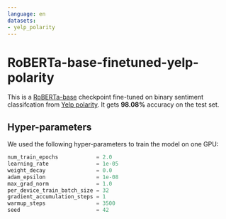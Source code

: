 ```yaml
---
language: en
datasets:
- yelp_polarity
---
```


# RoBERTa-base-finetuned-yelp-polarity

This is a [RoBERTa-base](https://huggingface.co/roberta-base) checkpoint fine-tuned on binary sentiment classifcation from [Yelp polarity](https://huggingface.co/nlp/viewer/?dataset=yelp_polarity).
It gets **98.08%** accuracy on the test set.

## Hyper-parameters

We used the following hyper-parameters to train the model on one GPU:
```python
num_train_epochs            = 2.0
learning_rate               = 1e-05
weight_decay                = 0.0
adam_epsilon                = 1e-08
max_grad_norm               = 1.0
per_device_train_batch_size = 32
gradient_accumulation_steps = 1
warmup_steps                = 3500
seed                        = 42
```
